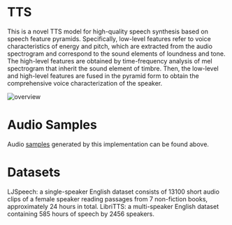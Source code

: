 # TTS
This is a novel TTS model for high-quality speech synthesis based on speech feature pyramids.
Specifically, low-level features refer to voice characteristics of energy and pitch, which are extracted from the audio spectrogram and correspond to the sound elements of loundness and tone. The high-level features are obtained by time-frequency analysis of mel spectrogram that inherit the sound element of timbre. Then, the low-level and high-level features are fused in the  pyramid form to obtain the comprehensive voice characterization of the speaker.

![overview](https://user-images.githubusercontent.com/114487375/192969506-c4112ee3-9440-4945-b21b-3ac837a992a8.jpg)

# Audio Samples
Audio [samples](demo) generated by this implementation can be found above.

# Datasets
LJSpeech: a single-speaker English dataset consists of 13100 short audio clips of a female speaker reading passages from 7 non-fiction books, approximately 24 hours in total.  LibriTTS: a multi-speaker English dataset containing 585 hours of speech by 2456 speakers.
